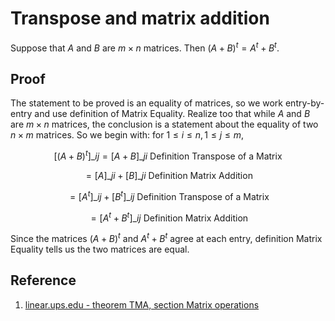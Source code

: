 # Transpose and matrix addition

Suppose that $A$ and $B$ are $m \times n$ matrices. Then $(A + B)^t = A^t + B^t$.

## Proof

The statement to be proved is an equality of matrices, so we work entry-by-entry and use definition of Matrix Equality. Realize too that while $A$ and $B$ are $m \times n$ matrices, the conclusion is a statement about the equality of two $n \times m$ matrices. So we begin with: for $1 \leq i \leq n, 1 \leq j \leq m$,

$$
[(A + B)^t]\_{ij} = [A + B]\_{ji} \text{ Definition Transpose of a Matrix }
$$

$$
= [A]\_{ji} + [B]\_{ji} \text{ Definition Matrix Addition }
$$

$$
= [A^t]\_{ij} + [B^t]\_{ij} \text{ Definition Transpose of a Matrix }
$$

$$
= [A^t + B^t]\_{ij} \text{ Definition Matrix Addition }
$$ 

Since the matrices $(A + B)^t$ and $A^t + B^t$ agree at each entry, definition Matrix Equality tells us the two matrices are equal.

## Reference

1. [linear.ups.edu - theorem TMA, section Matrix operations](http://linear.ups.edu/html/section-MO.html)